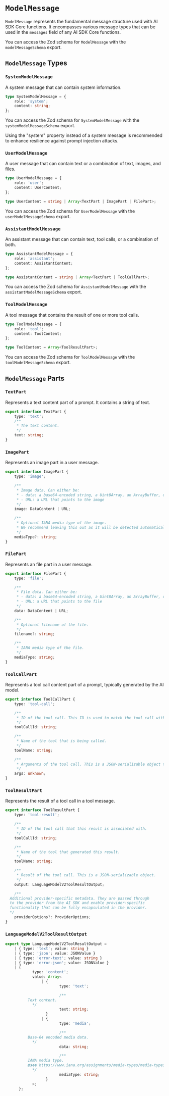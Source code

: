 # `ModelMessage`

`ModelMessage` represents the fundamental message structure used with AI SDK Core functions.
It encompasses various message types that can be used in the `messages` field of any AI SDK Core functions.

You can access the Zod schema for `ModelMessage` with the `modelMessageSchema` export.

## `ModelMessage` Types

### `SystemModelMessage`

A system message that can contain system information.

```typescript
type SystemModelMessage = {
	role: 'system';
	content: string;
};
```

You can access the Zod schema for `SystemModelMessage` with the `systemModelMessageSchema` export.

<Note>
  Using the "system" property instead of a system message is recommended to
  enhance resilience against prompt injection attacks.
</Note>

### `UserModelMessage`

A user message that can contain text or a combination of text, images, and files.

```typescript
type UserModelMessage = {
	role: 'user';
	content: UserContent;
};

type UserContent = string | Array<TextPart | ImagePart | FilePart>;
```

You can access the Zod schema for `UserModelMessage` with the `userModelMessageSchema` export.

### `AssistantModelMessage`

An assistant message that can contain text, tool calls, or a combination of both.

```typescript
type AssistantModelMessage = {
	role: 'assistant';
	content: AssistantContent;
};

type AssistantContent = string | Array<TextPart | ToolCallPart>;
```

You can access the Zod schema for `AssistantModelMessage` with the `assistantModelMessageSchema` export.

### `ToolModelMessage`

A tool message that contains the result of one or more tool calls.

```typescript
type ToolModelMessage = {
	role: 'tool';
	content: ToolContent;
};

type ToolContent = Array<ToolResultPart>;
```

You can access the Zod schema for `ToolModelMessage` with the `toolModelMessageSchema` export.

## `ModelMessage` Parts

### `TextPart`

Represents a text content part of a prompt. It contains a string of text.

```typescript
export interface TextPart {
	type: 'text';
	/**
	 * The text content.
	 */
	text: string;
}
```

### `ImagePart`

Represents an image part in a user message.

```typescript
export interface ImagePart {
	type: 'image';

	/**
	 * Image data. Can either be:
	 * - data: a base64-encoded string, a Uint8Array, an ArrayBuffer, or a Buffer
	 * - URL: a URL that points to the image
	 */
	image: DataContent | URL;

	/**
	 * Optional IANA media type of the image.
	 * We recommend leaving this out as it will be detected automatically.
	 */
	mediaType?: string;
}
```

### `FilePart`

Represents an file part in a user message.

```typescript
export interface FilePart {
	type: 'file';

	/**
	 * File data. Can either be:
	 * - data: a base64-encoded string, a Uint8Array, an ArrayBuffer, or a Buffer
	 * - URL: a URL that points to the file
	 */
	data: DataContent | URL;

	/**
	 * Optional filename of the file.
	 */
	filename?: string;

	/**
	 * IANA media type of the file.
	 */
	mediaType: string;
}
```

### `ToolCallPart`

Represents a tool call content part of a prompt, typically generated by the AI model.

```typescript
export interface ToolCallPart {
	type: 'tool-call';

	/**
	 * ID of the tool call. This ID is used to match the tool call with the tool result.
	 */
	toolCallId: string;

	/**
	 * Name of the tool that is being called.
	 */
	toolName: string;

	/**
	 * Arguments of the tool call. This is a JSON-serializable object that matches the tool's input schema.
	 */
	args: unknown;
}
```

### `ToolResultPart`

Represents the result of a tool call in a tool message.

```typescript
export interface ToolResultPart {
	type: 'tool-result';

	/**
	 * ID of the tool call that this result is associated with.
	 */
	toolCallId: string;

	/**
	 * Name of the tool that generated this result.
	 */
	toolName: string;

	/**
	 * Result of the tool call. This is a JSON-serializable object.
	 */
	output: LanguageModelV2ToolResultOutput;

	/**
  Additional provider-specific metadata. They are passed through
  to the provider from the AI SDK and enable provider-specific
  functionality that can be fully encapsulated in the provider.
  */
	providerOptions?: ProviderOptions;
}
```

### `LanguageModelV2ToolResultOutput`

```ts
export type LanguageModelV2ToolResultOutput =
	| { type: 'text'; value: string }
	| { type: 'json'; value: JSONValue }
	| { type: 'error-text'; value: string }
	| { type: 'error-json'; value: JSONValue }
	| {
			type: 'content';
			value: Array<
				| {
						type: 'text';

						/**
          Text content.
            */
						text: string;
				  }
				| {
						type: 'media';

						/**
          Base-64 encoded media data.
            */
						data: string;

						/**
          IANA media type.
          @see https://www.iana.org/assignments/media-types/media-types.xhtml
            */
						mediaType: string;
				  }
			>;
	  };
```
